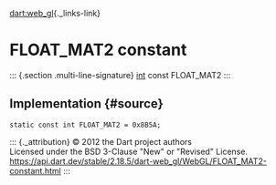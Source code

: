 [dart:web\_gl](../../dart-web_gl/dart-web_gl-library){._links-link}

FLOAT\_MAT2 constant
====================

::: {.section .multi-line-signature}
[int](../../dart-core/int-class) const FLOAT\_MAT2
:::

Implementation {#source}
--------------

``` {.language-dart data-language="dart"}
static const int FLOAT_MAT2 = 0x8B5A;
```

::: {._attribution}
© 2012 the Dart project authors\
Licensed under the BSD 3-Clause \"New\" or \"Revised\" License.\
<https://api.dart.dev/stable/2.18.5/dart-web_gl/WebGL/FLOAT_MAT2-constant.html>
:::
